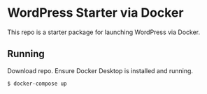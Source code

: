 # WordPress Starter via Docker

This repo is a starter package for launching WordPress via Docker.

## Running

Download repo. Ensure Docker Desktop is installed and running.

```
$ docker-compose up
```